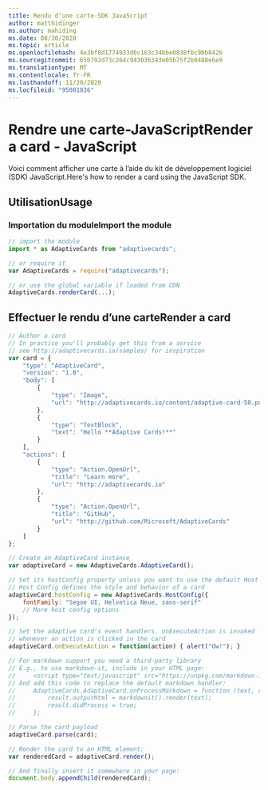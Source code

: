 ```yaml
---
title: Rendu d’une carte-SDK JavaScript
author: matthidinger
ms.author: mahiding
ms.date: 08/30/2020
ms.topic: article
ms.openlocfilehash: 4e3bf8d1774933d0c163c34bbe0838fbc9bb842b
ms.sourcegitcommit: 65b792d73c264c943036343e05b75f2b0488e6e9
ms.translationtype: MT
ms.contentlocale: fr-FR
ms.lasthandoff: 11/20/2020
ms.locfileid: "95001836"
---
```

# <a name="render-a-card---javascript"></a><span data-ttu-id="b05c5-102">Rendre une carte-JavaScript</span><span class="sxs-lookup"><span data-stu-id="b05c5-102">Render a card - JavaScript</span></span>

<span data-ttu-id="b05c5-103">Voici comment afficher une carte à l’aide du kit de développement logiciel (SDK) JavaScript.</span><span class="sxs-lookup"><span data-stu-id="b05c5-103">Here's how to render a card using the JavaScript SDK.</span></span>

## <a name="usage"></a><span data-ttu-id="b05c5-104">Utilisation</span><span class="sxs-lookup"><span data-stu-id="b05c5-104">Usage</span></span>

### <a name="import-the-module"></a><span data-ttu-id="b05c5-105">Importation du module</span><span class="sxs-lookup"><span data-stu-id="b05c5-105">Import the module</span></span>

```js
// import the module
import * as AdaptiveCards from "adaptivecards";

// or require it
var AdaptiveCards = require("adaptivecards");

// or use the global variable if loaded from CDN
AdaptiveCards.renderCard(...);
```

## <a name="render-a-card"></a><span data-ttu-id="b05c5-106">Effectuer le rendu d’une carte</span><span class="sxs-lookup"><span data-stu-id="b05c5-106">Render a card</span></span>

```js
// Author a card
// In practice you'll probably get this from a service
// see http://adaptivecards.io/samples/ for inspiration
var card = {
    "type": "AdaptiveCard",
    "version": "1.0",
    "body": [
        {
            "type": "Image",
            "url": "http://adaptivecards.io/content/adaptive-card-50.png"
        },
        {
            "type": "TextBlock",
            "text": "Hello **Adaptive Cards!**"
        }
    ],
    "actions": [
        {
            "type": "Action.OpenUrl",
            "title": "Learn more",
            "url": "http://adaptivecards.io"
        },
        {
            "type": "Action.OpenUrl",
            "title": "GitHub",
            "url": "http://github.com/Microsoft/AdaptiveCards"
        }
    ]
};

// Create an AdaptiveCard instance
var adaptiveCard = new AdaptiveCards.AdaptiveCard();

// Set its hostConfig property unless you want to use the default Host Config
// Host Config defines the style and behavior of a card
adaptiveCard.hostConfig = new AdaptiveCards.HostConfig({
    fontFamily: "Segoe UI, Helvetica Neue, sans-serif"
    // More host config options
});

// Set the adaptive card's event handlers. onExecuteAction is invoked
// whenever an action is clicked in the card
adaptiveCard.onExecuteAction = function(action) { alert("Ow!"); }

// For markdown support you need a third-party library
// E.g., to use markdown-it, include in your HTML page:
//     <script type="text/javascript" src="https://unpkg.com/markdown-it/dist/markdown-it.js"></script>
// And add this code to replace the default markdown handler:
//     AdaptiveCards.AdaptiveCard.onProcessMarkdown = function (text, result) {
//         result.outputHtml = markdownit().render(text);
//         result.didProcess = true;
//     };

// Parse the card payload
adaptiveCard.parse(card);

// Render the card to an HTML element:
var renderedCard = adaptiveCard.render();

// And finally insert it somewhere in your page:
document.body.appendChild(renderedCard);
```